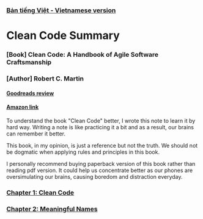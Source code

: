 ### [Bản tiếng Việt - Vietnamese version](https://github.com/jenniferdo2211/Clean-Code-Summary/tree/master/B%E1%BA%A3n%20ti%E1%BA%BFng%20Vi%E1%BB%87t)

# Clean Code Summary
### [Book] Clean Code: A Handbook of Agile Software Craftsmanship
### [Author] Robert C. Martin
#### [Goodreads review](https://www.goodreads.com/book/show/3735293-clean-code#other_reviews)
#### [Amazon link](https://www.amazon.com/gp/product/0132350882/ref=x_gr_w_bb_glide_sout?ie=UTF8&tag=x_gr_w_bb_glide_sout-20&linkCode=as2&camp=1789&creative=9325&creativeASIN=0132350882&SubscriptionId=1MGPYB6YW3HWK55XCGG2)

To understand the book "Clean Code" better, I wrote this note to learn it by hard way. Writing a note is like practicing it a bit and as a result, our brains can remember it better.<br />

This book, in my opinion, is just a reference but not the truth. We should not be dogmatic when applying rules and principles in this book.<br />

I personally recommend buying paperback version of this book rather than reading pdf version. It could help us concentrate better as our phones are oversimulating our brains, causing boredom and distraction everyday.

### [Chapter 1: Clean Code](https://github.com/jenniferdo2211/Clean-Code-Summary/blob/master/English%20version/chapter1-clean-code.md)
### [Chapter 2: Meaningful Names](https://github.com/jenniferdo2211/Clean-Code-Summary/blob/master/English%20version/chapter2-meaningful-names.md)
